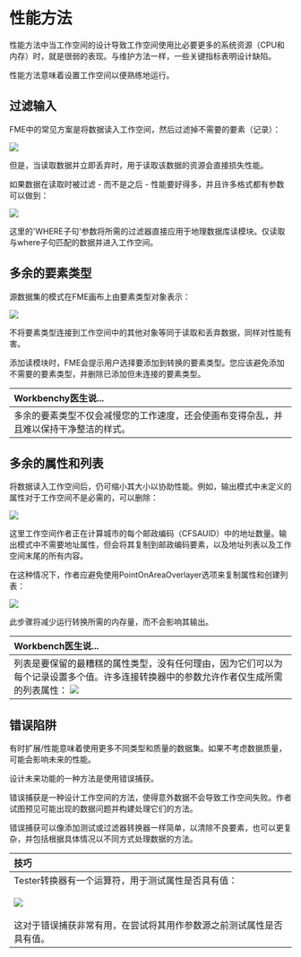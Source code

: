 # 性能方法

性能方法中当工作空间的设计导致工作空间使用比必要更多的系统资源（CPU和内存）时，就是很弱的表现。与维护方法一样，一些关键指标表明设计缺陷。

性能方法意味着设置工作空间以便熟练地运行。

## 过滤输入

FME中的常见方案是将数据读入工作空间，然后过滤掉不需要的要素（记录）：

![](../../.gitbook/assets/img5.039.datafiltertester.png)

但是，当读取数据并立即丢弃时，用于读取该数据的资源会直接损失性能。

如果数据在读取时被过滤 - 而不是之后 - 性能要好得多，并且许多格式都有参数可以做到：

![](../../.gitbook/assets/img5.040.datafiltersqlwhere.png)

这里的'WHERE子句'参数将所需的过滤器直接应用于地理数据库读模块。仅读取与where子句匹配的数据并进入工作空间。

## 多余的要素类型

源数据集的模式在FME画布上由要素类型对象表示：

![](../../.gitbook/assets/img5.041.excessfeaturetypes.png)

不将要素类型连接到工作空间中的其他对象等同于读取和丢弃数据，同样对性能有害。

添加读模块时，FME会提示用户选择要添加到转换的要素类型。您应该避免添加不需要的要素类型，并删除已添加但未连接的要素类型。

|  Workbenchy医生说... |
| :--- |
|  多余的要素类型不仅会减慢您的工作速度，还会使画布变得杂乱，并且难以保持干净整洁的样式。 |

## 多余的属性和列表

将数据读入工作空间后，仍可缩小其大小以协助性能。例如，输出模式中未定义的属性对于工作空间不是必需的，可以删除：

![](../../.gitbook/assets/img5.042.excessattrs.png)

这里工作空间作者正在计算城市的每个邮政编码（CFSAUID）中的地址数量。输出模式中不需要地址属性，但会将其复制到邮政编码要素，以及地址列表以及工作空间末尾的所有内容。

在这种情况下，作者应避免使用PointOnAreaOverlayer选项来复制属性和创建列表：

![](../../.gitbook/assets/img5.043.removeexcessattrs.png)

此步骤将减少运行转换所需的内存量，而不会影响其输出。

|  Workbench医生说... |
| :--- |
|  列表是要保留的最糟糕的属性类型，没有任何理由，因为它们可以为每个记录设置多个值。许多连接转换器中的参数允许作者仅生成所需的列表属性：  ![](../../.gitbook/assets/img5.044.minimallistcreation.png) |

## 错误陷阱

有时扩展/性能意味着使用更多不同类型和质量的数据集。如果不考虑数据质量，可能会影响未来的性能。

设计未来功能的一种方法是使用错误捕获。

错误捕获是一种设计工作空间的方法，使得意外数据不会导致工作空间失败。作者试图预见可能出现的数据问题并构建处理它们的方法。

错误捕获可以像添加测试或过滤器转换器一样简单，以清除不良要素，也可以更复杂，并包括根据具体情况以不同方式处理数据的方法。

|  技巧 |
| :--- |
|  Tester转换器有一个运算符，用于测试属性是否具有值： <br><br>![](../../.gitbook/assets/img5.045.testerhasvalueparameter.png)  <br><br>这对于错误捕获非常有用，在尝试将其用作参数源之前测试属性是否具有值。 |

